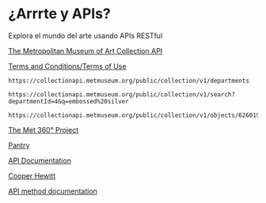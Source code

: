 # ¿Arrrte y APIs?
Explora el mundo del arte usando APIs RESTful


[The Metropolitan Museum of Art Collection API](https://metmuseum.github.io/)

[Terms and Conditions/Terms of Use](https://www.metmuseum.org/information/terms-and-conditions)


```
https://collectionapi.metmuseum.org/public/collection/v1/departments
```

```
https://collectionapi.metmuseum.org/public/collection/v1/search?departmentId=4&q=embossed%20silver
```
```
https://collectionapi.metmuseum.org/public/collection/v1/objects/626019
```

[The Met 360° Project](https://www.metmuseum.org/art/online-features/met-360-project)


[Pantry](https://getpantry.cloud/#)

[API Documentation](https://documenter.getpostman.com/view/3281832/SzmZeMLC)



[Cooper Hewitt](https://collection.cooperhewitt.org/api)

[API method documentation](https://collection.cooperhewitt.org/api/methods/)
